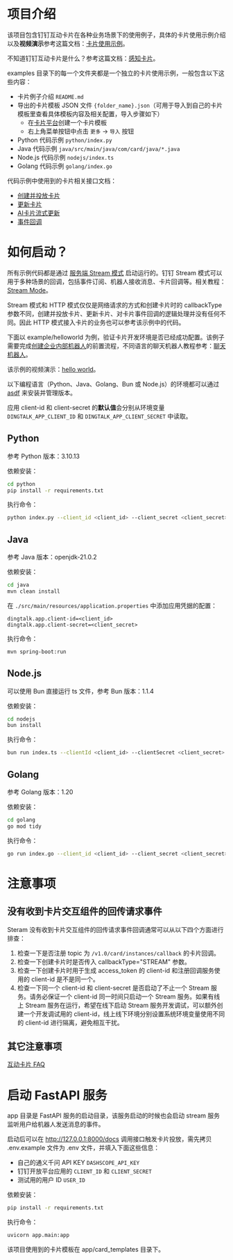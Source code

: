 # 项目介绍

该项目包含钉钉互动卡片在各种业务场景下的使用例子，具体的卡片使用示例介绍以及**视频演示**参考这篇文档：[卡片使用示例](https://wolai.dingtalk.com/u5hVaGKEbw81Cc9zREDY6H)。

不知道钉钉互动卡片是什么？参考这篇文档：[感知卡片](https://wolai.dingtalk.com/upuadGKed3jjiQ9Y3bbFFQ)。

examples 目录下的每一个文件夹都是一个独立的卡片使用示例，一般包含以下这些内容：

- 卡片例子介绍 `README.md`
- 导出的卡片模板 JSON 文件 `{folder_name}.json`（可用于导入到自己的卡片模板里查看具体模板内容及相关配置，导入步骤如下）
  - 在[卡片平台](https://open-dev.dingtalk.com/fe/card)创建一个卡片模板
  - 右上角菜单按钮中点击 `更多` -> `导入` 按钮
- Python 代码示例 `python/index.py`
- Java 代码示例 `java/src/main/java/com/card/java/*.java`
- Node.js 代码示例 `nodejs/index.ts`
- Golang 代码示例 `golang/index.go`

代码示例中使用到的卡片相关接口文档：

- [创建并投放卡片](https://open.dingtalk.com/document/orgapp/create-and-deliver-cards)
- [更新卡片](https://open.dingtalk.com/document/orgapp/interactive-card-update-interface)
- [AI卡片流式更新](https://open.dingtalk.com/document/orgapp/api-streamingupdate)
- [事件回调](https://open.dingtalk.com/document/orgapp/event-callback-card)

# 如何启动？

所有示例代码都是通过 [服务端 Stream 模式](https://open.dingtalk.com/document/resourcedownload/introduction-to-stream-mode) 启动运行的。钉钉 Stream 模式可以用于多种场景的回调，包括事件订阅、机器人接收消息、卡片回调等。相关教程：[Stream Mode](https://opensource.dingtalk.com/developerpedia/docs/explore/tutorials/stream/overview)。

Stream 模式和 HTTP 模式仅仅是网络请求的方式和创建卡片时的 callbackType 参数不同，创建并投放卡片、更新卡片、对卡片事件回调的逻辑处理并没有任何不同。因此 HTTP 模式接入卡片的业务也可以参考该示例中的代码。

下面以 example/helloworld 为例，验证卡片开发环境是否已经成功配置。该例子需要完成[创建企业内部机器人](https://open.dingtalk.com/document/orgapp/the-creation-and-installation-of-the-application-robot-in-the)的前置流程，不同语言的聊天机器人教程参考：[聊天机器人](https://opensource.dingtalk.com/developerpedia/docs/category/%E8%81%8A%E5%A4%A9%E6%9C%BA%E5%99%A8%E4%BA%BA)。

该示例的视频演示：[hello world](https://wolai.dingtalk.com/89gp6tEDFQaXTM2RqDsd4f)。

以下编程语言（Python、Java、Golang、Bun 或 Node.js）的环境都可以通过 [asdf](https://asdf-vm.com/zh-hans/guide/introduction.html) 来安装并管理版本。

应用 client-id 和 client-secret 的**默认值**会分别从环境变量 `DINGTALK_APP_CLIENT_ID` 和 `DINGTALK_APP_CLIENT_SECRET` 中读取。

## Python

参考 Python 版本：3.10.13

依赖安装：

```bash
cd python
pip install -r requirements.txt
```

执行命令：

```bash
python index.py --client_id <client_id> --client_secret <client_secret>
```

## Java

参考 Java 版本：openjdk-21.0.2

依赖安装：

```bash
cd java
mvn clean install
```

在 `./src/main/resources/application.properties` 中添加应用凭据的配置：

```
dingtalk.app.client-id=<client_id>
dingtalk.app.client-secret=<client_secret>
```

执行命令：

```bash
mvn spring-boot:run
```

## Node.js

可以使用 Bun 直接运行 ts 文件，参考 Bun 版本：1.1.4

依赖安装：

```bash
cd nodejs
bun install
```

执行命令：

```bash
bun run index.ts --clientId <client_id> --clientSecret <client_secret>
```

## Golang

参考 Golang 版本：1.20

依赖安装：

```bash
cd golang
go mod tidy
```

执行命令：

```bash
go run index.go --client_id <client_id> --client_secret <client_secret>
```

# 注意事项

## 没有收到卡片交互组件的回传请求事件

Steram 没有收到卡片交互组件的回传请求事件回调通常可以从以下四个方面进行排查：

1. 检查一下是否注册 topic 为 `/v1.0/card/instances/callback` 的卡片回调。
2. 检查一下创建卡片时是否传入 callbackType="STREAM" 参数。
3. 检查一下创建卡片时用于生成 access_token 的 client-id 和注册回调服务使用的 client-id 是不是同一个。
4. 检查一下同一个 client-id 和 client-secret 是否启动了不止一个 Stream 服务。请务必保证一个 client-id 同一时间只启动一个 Stream 服务。如果有线上 Stream 服务在运行，希望在线下启动 Stream 服务开发调试，可以额外创建一个开发调试用的 client-id，线上线下环境分别设置系统环境变量使用不同的 client-id 进行隔离，避免相互干扰。

## 其它注意事项

[互动卡片 FAQ](https://open.dingtalk.com/document/orgapp/faq-card)


# 启动 FastAPI 服务

app 目录是 FastAPI 服务的启动目录，该服务启动的时候也会启动 stream 服务监听用户给机器人发送消息的事件。

启动后可以在 http://127.0.0.1:8000/docs 调用接口触发卡片投放，需先拷贝 .env.example 文件为 .env 文件，并填入下面这些信息：

- 自己的通义千问 API KEY `DASHSCOPE_API_KEY`
- 钉钉开放平台应用的 `CLIENT_ID` 和 `CLIENT_SECRET`
- 测试用的用户 ID `USER_ID`

依赖安装：

```bash
pip install -r requirements.txt
```

执行命令：

```bash
uvicorn app.main:app
```

该项目使用到的卡片模板在 app/card_templates 目录下。
